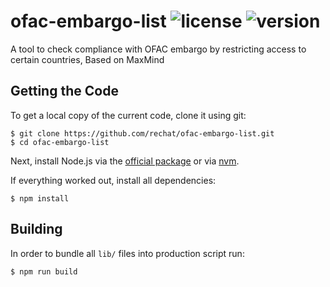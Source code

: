 # ofac-embargo-list ![license](https://img.shields.io/github/license/rechat/ofac-embargo-list) ![version](https://img.shields.io/github/package-json/v/rechat/ofac-embargo-list)

A tool to check compliance with OFAC embargo by restricting access to certain countries, Based on MaxMind

## Getting the Code

To get a local copy of the current code, clone it using git:

    $ git clone https://github.com/rechat/ofac-embargo-list.git
    $ cd ofac-embargo-list

Next, install Node.js via the [official package](https://nodejs.org) or via
[nvm](https://github.com/creationix/nvm).

If everything worked out, install all dependencies:

    $ npm install

## Building

In order to bundle all `lib/` files into production script run:

    $ npm run build
